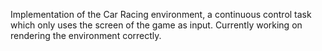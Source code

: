 Implementation of the Car Racing environment, a continuous control task which only uses the screen of the game as input. Currently working on rendering the environment correctly.
